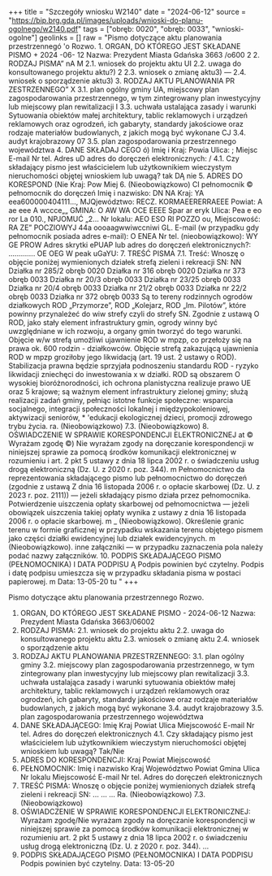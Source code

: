 +++
title = "Szczegóły wniosku W2140"
date = "2024-06-12"
source = "https://bip.brg.gda.pl/images/uploads/wnioski-do-planu-ogolnego/w2140.pdf"
tags = ["obręb: 0020", "obręb: 0033", "wnioski-ogolne"]
geolinks = []
raw = "Pismo dotyczące aktu planowania przestrzennegó 'o Rozwo. 1. ORGAN, DO KTÓREGO JEST SKŁADANE PISMO + 2024 -06- 12 Nazwa: Prezydent Miasta Gdańska 3663 /o600 2 2. RODZAJ PISMA” nA M 2.1. wniosek do projektu aktu UI 2.2. uwaga do konsultowanego projektu aktu?) 2 2.3. wniosek o zmianę aktu3) — 2.4. wniosek o sporządzenie aktu3) 3. RODZAJ AKTU PLANOWANIA PR ZESTRZENNEGO” X 3.1. plan ogólny gminy UA, miejscowy plan zagospodarowania przestrzennego, w tym zintegrowany plan inwestycyjny lub miejscowy plan rewitalizacji I 3.3. uchwała ustalająca zasady i warunki Sytuowania obiektów małej architektury, tablic reklamowych i urządzeń reklamowych oraz ogrodzeń, ich gabaryty, standardy jakościowe oraz rodzaje materiałów budowlanych, z jakich mogą być wykonane CJ 3.4. audyt krajobrazowy 07 3.5. plan zagospodarowania przestrzennego województwa 4. DANE SKŁADAJ CEGO ó) Imię i Kraj: Powia Ulica: ; Miejsc E-mail Nr tel. Adres uD adres do doręczeń elektronicznych: / 4.1. Czy składający pismo jest właścicielem lub użytkownikiem wieczystym nieruchomości objętej wnioskiem lub uwagą? tak DĄ nie 5. ADRES DO KORESPOND (Nie Kraj: Pow Miej 6. (Nieobowiązkowo) CI pełnomocnik © pełnomocnik do doręczeń Imię i nazwisko: DN NA Kraj: YA eea600000404111..., MJQjewództwo: RECZ. KORMAEERERRAEEE Powiat: A ae eee A wccce„„ GMINA: O AW WA OCE EEEE Spar ar eryk Ulica: Pea e eo ror La 010., NPJOMUĆ „2... Nr lokalu: AEO ESO RI POZZO ou, Miejscowość: RA ZE” POCZIOWYJ 44a oooaagwwiwccniwi GL. E-mail (w przypadku gdy pełnomocnik posiada adres e-mail): O ENEA Nr tel. (nieobowiązkowo): WY GE PROW Adres skrytki ePUAP lub adres do doręczeń elektronicznych?: ............. OE OEG W peak uGaYU: 7. TREŚĆ PISMA 7.1. Treść: Wnoszę o objęcie poniżej wymienionych działek strefą zieleni i rekreacji SN:  NN Działka nr 285/2 obręb 0020 Działka nr 316 obręb 0020 Działka nr 373 obręb 0033 Działka nr 20/3 obręb 0033 Działka nr 23/25 obręb 0033 Działka nr 20/4 obręb 0033 Działka nr 21/2 obręb 0033 Działka nr 22/2 obręb 0033 Działka nr 372 obręb 0033 Są to tereny rodzinnych ogrodów działkowych ROD „Przymorze”, ROD „Kolejarz, ROD „Im. Pilotów”, które powinny przynależeć do wiw strefy czyli do strefy SN. Zgodnie z ustawą O ROD, jako stały element infrastruktury gmin, ogrody winny być uwzględniane w ich rozwoju, a organy gmin tworzyć do tego warunki. Objęcie w/w strefą umożliwi ujawnienie ROD w mpzp, co przełoży się na prawa ok. 600 rodzin - działkowców. Objęcie strefą zakazującą ujawnienia ROD w mpzp groziłoby jego likwidacją (art. 19 ust. 2 ustawy o ROD). Stabilizacja prawna będzie sprzyjała podnoszeniu standardu ROD - ryzyko likwidacji zniechęci do inwestowania x w działki. ROD są obszarem O wysokiej bioróżnorodności, ich ochrona planistyczna realizuje prawo UE oraz 5 krajowe; są ważnym element infrastruktury zielonej gminy; służą realizacji zadań gminy, pełniąc istotne funkcje społeczne: wsparcia socjalnego, integracji społeczności lokalnej i międzypokoleniowej, aktywizacji seniorów, * 'edukacji ekologicznej dzieci, promocji zdrowego trybu życia. ra. (Nieobowiązkowo)  7.3. (Nieobowiązkowo) 8. OŚWIADCZENIE W SPRAWIE KORESPONDENCJI ELEKTRONICZNEJ at © Wyrażam zgodę ©) Nie wyrażam zgody na doręczanie korespondencji w niniejszej sprawie za pomocą środków komunikacji elektronicznej w rozumieniu i art. 2 pkt 5 ustawy z dnia 18 lipca 2002 r. o świadczeniu usług drogą elektroniczną (Dz. U. z 2020 r. poz. 344). m Pełnomocnictwo da reprezentowania składającego pismo lub pełnomocnictwo do doręczeń (zgodnie z ustawą Z dnia 16 listopada 2006 r. o opłacie skarbowej (Dz. U. z 2023 r. poz. 2111)) — jeżeli składający pismo działa przez pełnomocnika.  Potwierdzenie uiszczenia opłaty skarbowej od pełnomocnictwa — jeżeli obowiązek uiszczenia takiej opłaty wynika z ustawy z dnia 16 listopada 2006 r. o opłacie skarbowej. m _ (Nieobowiązkowo). Określenie granic terenu w formie graficznej w przypadku wskazania terenu objętego pismem jako części działki ewidencyjnej lub działek ewidencyjnych. m (Nieobowiązkowo). inne załączniki — w przypadku zaznaczenia pola należy podać nazwy załączników. 10. PODPIS SKŁADAJĄCEGO PISMO (PEŁNOMOCNIKA) I DATA PODPISU Ą Podpis powinien być czytelny. Podpis i datę podpisu umieszcza się w przypadku składania pisma w postaci papierowej. m Data: 13-05-20 tu "
+++

Pismo dotyczące aktu planowania przestrzennego Rozwo.
1. ORGAN, DO KTÓREGO JEST SKŁADANE PISMO - 2024-06-12
Nazwa: Prezydent Miasta Gdańska 3663/06002
2. RODZAJ PISMA:
2.1. wniosek do projektu aktu
2.2. uwaga do konsultowanego projektu aktu
2.3. wniosek o zmianę aktu
2.4. wniosek o sporządzenie aktu
3. RODZAJ AKTU PLANOWANIA PRZESTRZENNEGO:
3.1. plan ogólny gminy
3.2. miejscowy plan zagospodarowania przestrzennego, w tym zintegrowany plan inwestycyjny lub miejscowy plan rewitalizacji
3.3. uchwała ustalająca zasady i warunki sytuowania obiektów małej architektury, tablic reklamowych i urządzeń reklamowych oraz ogrodzeń, ich gabaryty, standardy jakościowe oraz rodzaje materiałów budowlanych, z jakich mogą być wykonane
3.4. audyt krajobrazowy
3.5. plan zagospodarowania przestrzennego województwa
4. DANE SKŁADAJĄCEGO:
Imię
Kraj
Powiat
Ulica
Miejscowość
E-mail
Nr tel.
Adres do doręczeń elektronicznych
4.1. Czy składający pismo jest właścicielem lub użytkownikiem wieczystym nieruchomości objętej wnioskiem lub uwagą?
Tak/Nie
5. ADRES DO KORESPONDENCJI:
Kraj
Powiat
Miejscowość
6. PEŁNOMOCNIK:
Imię i nazwisko
Kraj
Województwo
Powiat
Gmina
Ulica
Nr lokalu
Miejscowość
E-mail
Nr tel.
Adres do doręczeń elektronicznych
7. TREŚĆ PISMA:
Wnoszę o objęcie poniżej wymienionych działek strefą zieleni i rekreacji SN:
...
...
...
Ra. (Nieobowiązkowo)
7.3. (Nieobowiązkowo)
8. OŚWIADCZENIE W SPRAWIE KORESPONDENCJI ELEKTRONICZNEJ:
Wyrażam zgodę/Nie wyrażam zgody na doręczanie korespondencji w niniejszej sprawie za pomocą środków komunikacji elektronicznej w rozumieniu art. 2 pkt 5 ustawy z dnia 18 lipca 2002 r. o świadczeniu usług drogą elektroniczną (Dz. U. z 2020 r. poz. 344).
...
10. PODPIS SKŁADAJĄCEGO PISMO (PEŁNOMOCNIKA) I DATA PODPISU
Podpis powinien być czytelny. Data: 13-05-20



